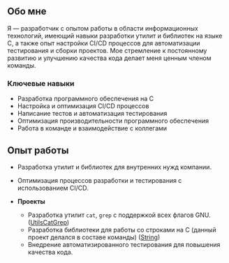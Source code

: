 ## Обо мне

Я — разработчик с опытом работы в области информационных технологий, имеющий навыки разработки утилит и библиотек на языке C, а также опыт настройки CI/CD процессов для автоматизации тестирования и сборки проектов. Мое стремление к постоянному развитию и улучшению качества кода делает меня ценным членом команды.

### Ключевые навыки
- Разработка программного обеспечения на C
- Настройка и оптимизация CI/CD процессов
- Написание тестов и автоматизация тестирования
- Оптимизация производительности программного обеспечения
- Работа в команде и взаимодействие с коллегами

## Опыт работы

  - Разработка утилит и библиотек для внутренних нужд компании.
  - Оптимизация процессов разработки и тестирования с использованием CI/CD.

- **Проекты**
  - Разработка утилит `cat`, `grep` с поддержкой всех флагов GNU. ([UtilsCatGrep](https://github.com/KovikaSA/UtilsCatGrep))
  - Разработка библиотеки для работы со строками на C (данный проект делался в составе команды) ([String](https://github.com/KovikaSA/String))
  - Внедрение автоматизированного тестирования для повышения качества кода.
